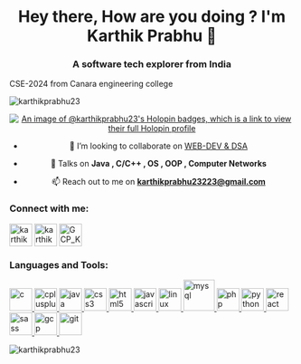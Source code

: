<h1 align="center">Hey there, How are you doing ? I'm Karthik Prabhu 🤝</h1>
<h3 align="center">A software tech explorer from India</h3>
<h7 align="center">CSE-2024 from Canara engineering college </h3>
<!-- <img align="right" alt="coding" width="450" src="https://i.pinimg.com/originals/18/a4/94/18a4949fc9c8067172d3b96e302e7097.gif"> -->
<p align="left"> <img src="https://komarev.com/ghpvc/?username=karthikprabhu23&label=Profile%20views&color=0e75b6&style=flat" alt="karthikprabhu23" /> </p>

[![An image of @karthikprabhu23's Holopin badges, which is a link to view their full Holopin profile](https://holopin.me/karthikprabhu23)](https://holopin.io/@karthikprabhu23)

<!-- - 🌱 I’m currently learning **Python** -->

- 👯 I’m looking to collaborate on [WEB-DEV & DSA](https://www.linkedin.com/in/karthik-prabhu23/)

<!-- - 👨‍💻 I love programming in Java 😍 -->

- 💬 Talks on **Java , C/C++ , OS , OOP , Computer Networks**

- 📫 Reach out to me on **karthikprabhu23223@gmail.com**

<!-- - 🤷‍♂️ What do you think?  **I think being nerdy is cool 😇** -->

<h3 align="left">Connect with me:</h3>
<p align="left">
<a href="https://www.linkedin.com/in/karthik-prabhu23/" target="blank"><img align="center" src="https://www.vectorlogo.zone/logos/linkedin/linkedin-tile.svg" alt="karthik prabhu" height="40" width="40" /></a>
<a href="https://instagram.com/karthik_prabhu_2003" target="blank"><img align="center" src="https://www.vectorlogo.zone/logos/instagram/instagram-icon.svg" alt="karthik_prabhu_2003" height="40" width="40" /></a>
  <a href="https://www.cloudskillsboost.google/public_profiles/0904ff6e-9ec0-47cc-a4ee-ab073edd34a0" target="blank"><img align="center" src="https://www.vectorlogo.zone/logos/google_cloud/google_cloud-icon.svg" alt="GCP_KarthikPrabhu" height="40" width="40" /></a>
</p>

<h3 align="left">Languages and Tools:</h3>
<p align="left"> <a href="https://www.cprogramming.com/" target="_blank" rel="noreferrer"> <img src="https://cdn.worldvectorlogo.com/logos/c-1.svg" alt="c" width="40" height="40"/> </a>  <a href="https://www.w3schools.com/cpp/" target="_blank" rel="noreferrer"> <img src="https://cdn.worldvectorlogo.com/logos/c.svg" alt="cplusplus" width="40" height="40"/> </a> <a href="https://www.java.com" target="_blank" rel="noreferrer"> <img src="https://www.vectorlogo.zone/logos/java/java-icon.svg" alt="java" width="40" height="40"/> </a> <a href="https://www.w3schools.com/css/" target="_blank" rel="noreferrer"> <img src="https://www.vectorlogo.zone/logos/w3_css/w3_css-icon.svg" alt="css3" width="40" height="40"/> </a>   <a href="https://www.w3.org/html/" target="_blank" rel="noreferrer"> <img src="https://www.vectorlogo.zone/logos/w3_html5/w3_html5-icon.svg" alt="html5" width="40" height="40"/> </a>  <a href="https://developer.mozilla.org/en-US/docs/Web/JavaScript" target="_blank" rel="noreferrer"> <img src="https://upload.vectorlogo.zone/logos/javascript/images/239ec8a4-163e-4792-83b6-3f6d96911757.svg" alt="javascript" width="40" height="40"/> </a> <a href="https://www.linux.org/" target="_blank" rel="noreferrer"> <img src="https://www.vectorlogo.zone/logos/linux/linux-icon.svg" alt="linux" width="40" height="40"/> </a> <a href="https://www.mysql.com/" target="_blank" rel="noreferrer"> <img src="https://www.vectorlogo.zone/logos/mysql/mysql-ar21.svg" alt="mysql" width="55" height="55"/> </a> <a href="https://www.php.net" target="_blank" rel="noreferrer"> <img src="https://www.vectorlogo.zone/logos/php/php-icon.svg" alt="php" width="40" height="40"/> </a> <a href="https://www.python.org" target="_blank" rel="noreferrer"> <img src="https://www.vectorlogo.zone/logos/python/python-icon.svg" alt="python" width="40" height="40"/> </a> <a href="https://reactjs.org/" target="_blank" rel="noreferrer"> <img src="https://www.vectorlogo.zone/logos/reactjs/reactjs-icon.svg" alt="react" width="40" height="40"/> </a> <a href="https://sass-lang.com" target="_blank" rel="noreferrer"> <img src="https://www.vectorlogo.zone/logos/sass-lang/sass-lang-icon.svg" alt="sass" width="40" height="40"/> </a> <a href="https://cloud.google.com" target="_blank" rel="noreferrer"> <img src="https://www.vectorlogo.zone/logos/google_cloud/google_cloud-icon.svg" alt="gcp" width="40" height="40"/> </a> <a href="https://git-scm.com/" target="_blank" rel="noreferrer"> <img src="https://www.vectorlogo.zone/logos/git-scm/git-scm-icon.svg" alt="git" width="40" height="40"/> </a> </p>

<p><img align="left" src="https://github-readme-stats.vercel.app/api/top-langs?username=karthikprabhu23&show_icons=true&locale=en&layout=compact" alt="karthikprabhu23" /></p>

<!-- <p>&nbsp;<img align="center" src="https://github-readme-stats.vercel.app/api?username=karthikprabhu23&show_icons=true&locale=en" alt="karthikprabhu23" /></p> -->
